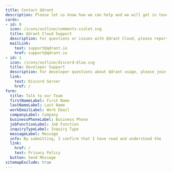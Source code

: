 ```yaml
---
title: Contact Qdrant
description: Please let us know how we can help and we will get in touch with you soon.
cards:
- id: 0
  icon: /icons/outline/comments-violet.svg
  title: Qdrant Cloud Support
  description: For questions or issues with Qdrant Cloud, please report to
  mailLink: 
    text: support@qdrant.io
    href: support@qdrant.io
- id: 1
  icon: /icons/outline/discord-blue.svg
  title: Developer Support
  description: For developer questions about Qdrant usage, please join our
  link: 
    text: Discord Server
    href: /
form:
  title: Talk to our Team
  firstNameLabel: First Name
  lastNameLabel: Last Name
  workEmailLabel: Work Email
  companyLabel: Company
  businessPhoneLabel: Business Phone
  jobFunctionLabel: Job Function
  inquiryTypeLabel: Inquiry Type
  messageLabel: Message
  info: By submitting, I confirm that I have read and understood the
  link: 
    href: /
    text: Privacy Policy
  button: Send Message
sitemapExclude: true
---
```


